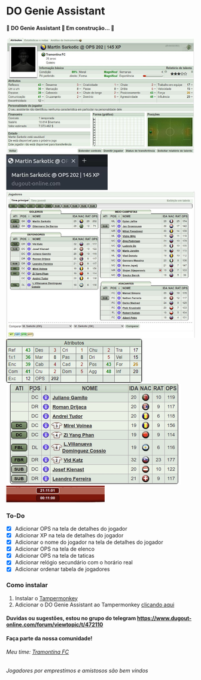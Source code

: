 # DO Genie Assistant

#### 🚧  DO Genie Assistant 🚀 Em construção...  🚧
<img src="player.jpg">
<img src="playertitle.jpg">
<img src="squad.jpg">
<img src="tactics.png">
<img src="datatable.gif">
<img src="clock.gif">

### To-Do
- [x] Adicionar OPS na tela de detalhes do jogador
- [x] Adicionar XP na tela de detalhes do jogador
- [x] Adicionar o nome do jogador na tela de detalhes do jogador
- [x] Adicionar OPS na tela de elenco
- [x] Adicionar OPS na tela de taticas
- [x] Adicionar relógio secundário com o horário real
- [x] Adicionar ordenar tabela de jogadores

### Como instalar 
1. Instalar o [Tampermonkey](https://www.tampermonkey.net/)
2. Adicionar o DO Genie Assistant ao Tampermonkey [clicando aqui](https://github.com/edunogueira/DOGenieAssistant/raw/main/DOGenieAssistant.user.js)

#### Duvidas ou sugestões, estou no grupo do telegram <https://www.dugout-online.com/forum/viewtopic/t/472110> 
#### Faça parte da nossa comunidade!

###### Meu time: [Tramontina FC](https://www.dugout-online.com/clubinfo/none/clubid/112411)
###### Jogadores por emprestimos e amistosos são bem vindos
